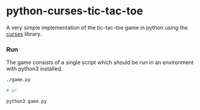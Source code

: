 # python-curses-tic-tac-toe

A very simple implementation of the tic-tac-toe game in python using the [curses](https://docs.python.org/3/library/curses.html) library.


### Run

The game consists of a single script which should be run in an environment with python3 installed.

```bash
./game.py

# or

python3 game.py
```
